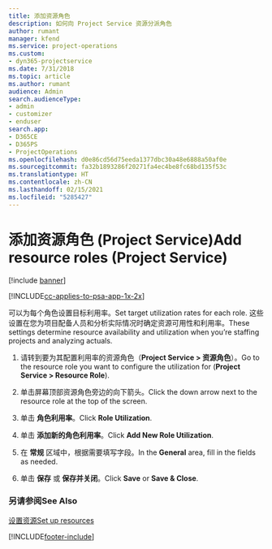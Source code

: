 ```yaml
---
title: 添加资源角色
description: 如何向 Project Service 资源分派角色
author: rumant
manager: kfend
ms.service: project-operations
ms.custom:
- dyn365-projectservice
ms.date: 7/31/2018
ms.topic: article
ms.author: rumant
audience: Admin
search.audienceType:
- admin
- customizer
- enduser
search.app:
- D365CE
- D365PS
- ProjectOperations
ms.openlocfilehash: d0e86cd56d75eeda1377dbc30a48e6888a50af0e
ms.sourcegitcommit: fa32b1893286f20271fa4ec4be8fc68bd135f53c
ms.translationtype: HT
ms.contentlocale: zh-CN
ms.lasthandoff: 02/15/2021
ms.locfileid: "5285427"
---
```

# <a name="add-resource-roles-project-service"></a><span data-ttu-id="3475e-103">添加资源角色 (Project Service)</span><span class="sxs-lookup"><span data-stu-id="3475e-103">Add resource roles (Project Service)</span></span>

[!include [banner](../includes/psa-now-project-operations.md)]

[!INCLUDE[cc-applies-to-psa-app-1x-2x](../includes/cc-applies-to-psa-app-1x-2x.md)]

<span data-ttu-id="3475e-104">可以为每个角色设置目标利用率。</span><span class="sxs-lookup"><span data-stu-id="3475e-104">Set target utilization rates for each role.</span></span> <span data-ttu-id="3475e-105">这些设置在您为项目配备人员和分析实际情况时确定资源可用性和利用率。</span><span class="sxs-lookup"><span data-stu-id="3475e-105">These settings determine resource availability and utilization when you’re staffing projects and analyzing actuals.</span></span>  
  
1.  <span data-ttu-id="3475e-106">请转到要为其配置利用率的资源角色（**Project Service > 资源角色**）。</span><span class="sxs-lookup"><span data-stu-id="3475e-106">Go to the resource role you want to configure the utilization for (**Project Service > Resource Role**).</span></span>  
  
2.  <span data-ttu-id="3475e-107">单击屏幕顶部资源角色旁边的向下箭头。</span><span class="sxs-lookup"><span data-stu-id="3475e-107">Click the down arrow next to the resource role at the top of the screen.</span></span>  
  
3.  <span data-ttu-id="3475e-108">单击 **角色利用率**。</span><span class="sxs-lookup"><span data-stu-id="3475e-108">Click **Role Utilization**.</span></span>  
  
4.  <span data-ttu-id="3475e-109">单击 **添加新的角色利用率**。</span><span class="sxs-lookup"><span data-stu-id="3475e-109">Click **Add New Role Utilization**.</span></span>  
  
5.  <span data-ttu-id="3475e-110">在 **常规** 区域中，根据需要填写字段。</span><span class="sxs-lookup"><span data-stu-id="3475e-110">In the **General** area, fill in the fields as needed.</span></span>  
  
6.  <span data-ttu-id="3475e-111">单击 **保存** 或 **保存并关闭**。</span><span class="sxs-lookup"><span data-stu-id="3475e-111">Click **Save** or **Save & Close**.</span></span>  
  
### <a name="see-also"></a><span data-ttu-id="3475e-112">另请参阅</span><span class="sxs-lookup"><span data-stu-id="3475e-112">See Also</span></span>  
 [<span data-ttu-id="3475e-113">设置资源</span><span class="sxs-lookup"><span data-stu-id="3475e-113">Set up resources</span></span>](../psa/set-up-resources.md)


[!INCLUDE[footer-include](../includes/footer-banner.md)]